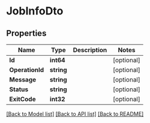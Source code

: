 # JobInfoDto

## Properties

Name | Type | Description | Notes
------------ | ------------- | ------------- | -------------
**Id** | **int64** |  | [optional] 
**OperationId** | **string** |  | [optional] 
**Message** | **string** |  | [optional] 
**Status** | **string** |  | [optional] 
**ExitCode** | **int32** |  | [optional] 

[[Back to Model list]](../README.md#documentation-for-models) [[Back to API list]](../README.md#documentation-for-api-endpoints) [[Back to README]](../README.md)


